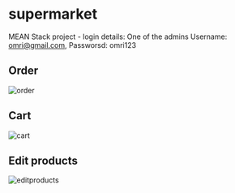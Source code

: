 # supermarket
MEAN Stack project - login details: One of the admins Username: omri@gmail.com, Passworsd: omri123
## Order

![order](https://user-images.githubusercontent.com/37377389/48843035-a0038100-ed9e-11e8-8cfa-6dab5dac44d3.PNG)
## Cart

![cart](https://user-images.githubusercontent.com/37377389/48843050-a98ce900-ed9e-11e8-836c-11782585f372.PNG)
## Edit products

![editproducts](https://user-images.githubusercontent.com/37377389/48843059-b01b6080-ed9e-11e8-81f1-89d6834e287f.PNG)
